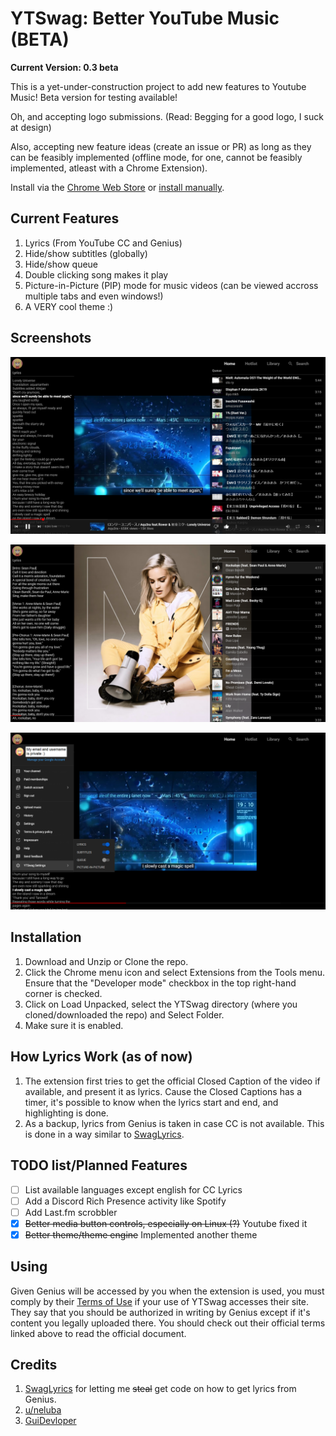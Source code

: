 # YTSwag: Better YouTube Music (BETA)

**Current Version: 0.3 beta**

This is a yet-under-construction project to add new features to Youtube Music! Beta version for testing available!

Oh, and accepting logo submissions. (Read: Begging for a good logo, I suck at design)

Also, accepting new feature ideas (create an issue or PR) as long as they can be feasibly implemented (offline mode, for one, cannot be feasibly implemented, atleast with a Chrome Extension).

Install via the [Chrome Web Store](https://chrome.google.com/webstore/detail/ytswag-better-youtube-mus/paegakmcpjcoihjndpgdbilmjbcjedhd)
or [install manually](#Installation).

## Current Features

1. Lyrics (From YouTube CC and Genius)
2. Hide/show subtitles (globally)
3. Hide/show queue
4. Double clicking song makes it play
5. Picture-in-Picture (PIP) mode for music videos (can be viewed accross multiple tabs and even windows!)
6. A VERY cool theme :)

## Screenshots

![Lyrics - YouTube CC](screenshots/YTM-1.png)

![Lyrics - Genius](screenshots/YTM-3.png)

![Lyrics - Settings](screenshots/YTM-2.png)

## Installation

1. Download and Unzip or Clone the repo.
2. Click the Chrome menu icon and select Extensions from the Tools menu. Ensure that the "Developer mode" checkbox in the top right-hand corner is checked.
3. Click on Load Unpacked, select the YTSwag directory (where you cloned/downloaded the repo) and Select Folder.
4. Make sure it is enabled.

## How Lyrics Work (as of now)

1. The extension first tries to get the official Closed Caption of the video if available, and present it as lyrics. Cause the Closed Captions has a timer, it's possible to know when the lyrics start and end, and highlighting is done.
2. As a backup, lyrics from Genius is taken in case CC is not available. This is done in a way similar to [SwagLyrics](https://github.com/SwagLyrics/SwagLyrics-For-Spotify).

## TODO list/Planned Features

- [ ] List available languages except english for CC Lyrics
- [ ] Add a Discord Rich Presence activity like Spotify
- [ ] Add Last.fm scrobbler
- [x] ~~Better media button controls, especially on Linux (?)~~ Youtube fixed it
- [x] ~~Better theme/theme engine~~ Implemented another theme

## Using

Given Genius will be accessed by you when the extension is used, you must comply by their [Terms of Use](https://genius.com/static/terms) if your use of YTSwag accesses their site.
They say that you should be authorized in writing by Genius except if it's content you legally uploaded there.
You should check out their official terms linked above to read the official document.

## Credits

1. [SwagLyrics](https://github.com/SwagLyrics/SwagLyrics-For-Spotify) for letting me ~~steal~~ get code on how to get lyrics from Genius.
2. [u/neluba](https://github.com/neluba)
3. [GuiDevloper](https://github.com/GuiDevloper)